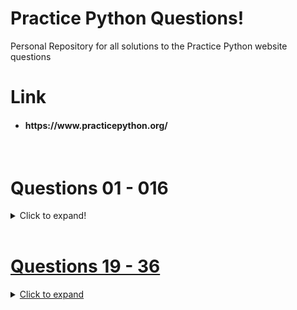 # Practice Python Questions!
Personal Repository for all solutions to the Practice Python website questions 
<h1> Link </h1> 

<ul>
<li> <h4> https://www.practicepython.org/ </h4> </li> 
</ul>

<br>

<h1> Questions 01 - 016 </h1>

<details>
  <summary>Click to expand!</summary>
  
  ## Questions 01 - 06
  <h4> <a href='https://www.practicepython.org/exercise/2014/01/29/01-character-input.html'> 01: Character Input </h4> 
  <h4> <a href='https://www.practicepython.org/exercise/2014/02/05/02-odd-or-even.html'> 02: Odd Or Even </h4> 
  <h4> <a href='https://www.practicepython.org/exercise/2014/02/15/03-list-less-than-ten.html'> 03: List Less Than Ten</h4>
  <h4> <a href='https://www.practicepython.org/exercise/2014/02/26/04-divisors.html'> 04: Divisors </h4>
  <h4> <a href='https://www.practicepython.org/exercise/2014/03/05/05-list-overlap.html'> 05: List Overlap </h4>
  <h4> <a href='https://www.practicepython.org/exercise/2014/03/12/06-string-lists.html'> 06: String Lists </h4>

  ## Questions 07 - 012
    
  <h4> <a href='https://www.practicepython.org/exercise/2014/03/19/07-list-comprehensions.html'> 07: List Comprehensions </h4>
  <h4> <a href='https://www.practicepython.org/exercise/2014/03/26/08-rock-paper-scissors.html'> 08: Rock Paper Scissors </h4>
  <h4> <a href='https://www.practicepython.org/exercise/2014/04/02/09-guessing-game-one.html'> 09: Guessing Game One</h4>
  <h4> <a href='https://www.practicepython.org/exercise/2014/04/10/10-list-overlap-comprehensions.html'> 010: List Overlap Comprehensions </h4>
  <h4> <a href='https://www.practicepython.org/exercise/2014/04/16/11-check-primality-functions.html'> 011: Check Primality Functions </h4>
  <h4> <a href='https://www.practicepython.org/exercise/2014/04/25/12-list-ends.html'> 012: List Ends</h4>


  ## Questions 013 - 018

  <h4> <a href='https://www.practicepython.org/exercise/2014/04/30/13-fibonacci.html'> 013: Fibonacci</h4>
  <h4> <a href='https://www.practicepython.org/exercise/2014/05/15/14-list-remove-duplicates.html'> 014: List Remove Duplicates</h4>
  <h4> <a href='https://www.practicepython.org/exercise/2014/05/21/15-reverse-word-order.html'> 015: Reverse Word Order</h4>
  <h4> <a href='https://www.practicepython.org/exercise/2014/05/28/16-password-generator.html'> 016: Password Generator</h4>
  <h4> <a href='https://www.practicepython.org/exercise/2014/06/06/17-decode-a-web-page.html'> 017: Decode A Web Page </h4>
  <h4> <a href='https://www.practicepython.org/exercise/2014/07/05/18-cows-and-bulls.html'> 018: Cows And Bulls</h4>

</details>

<br>

<h1> Questions 19 - 36 </h1>
<details>
    <summary> Click to expand </summary>










</details>
